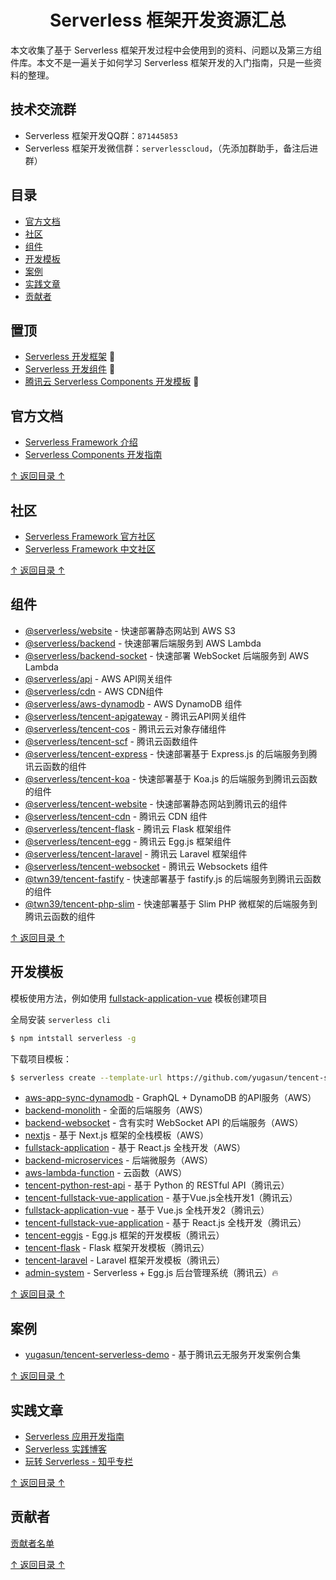 <h1 align="center">Serverless 框架开发资源汇总</h1>

本文收集了基于 Serverless 框架开发过程中会使用到的资料、问题以及第三方组件库。本文不是一遍关于如何学习 Serverless 框架开发的入门指南，只是一些资料的整理。

## 技术交流群

- Serverless 框架开发QQ群：`871445853`
- Serverless 框架开发微信群：`serverlesscloud`，（先添加群助手，备注后进群）

## 目录

- [官方文档](#官方文档)
- [社区](#社区)
- [组件](#组件)
- [开发模板](#开发模板)
- [案例](#案例)
- [实践文章](#实践文章)
- [贡献者](#贡献者)

## 置顶

- [Serverless 开发框架](https://github.com/serverless/serverless) 💯
- [Serverless 开发组件](https://github.com/serverless/components) 💯
- [腾讯云 Serverless Components 开发模板](https://github.com/yugasun/serverless-component-template) 💯

## 官方文档

- [Serverless Framework 介绍](https://serverless.com/framework/docs/)
- [Serverless Components 开发指南](https://serverless.com/blog/what-are-serverless-components-how-use/)

[↑ 返回目录 ↑](#目录)

## 社区

- [Serverless Framework 官方社区](https://serverless.com/blog/)
- [Serverless Framework 中文社区](https://serverlesscloud.cn)

[↑ 返回目录 ↑](#目录)

## 组件

- [@serverless/website](https://github.com/serverless-components/website) - 快速部署静态网站到 AWS S3
- [@serverless/backend](https://github.com/serverless-components/backend) - 快速部署后端服务到 AWS Lambda
- [@serverless/backend-socket](https://github.com/serverless-components/backend-socket) - 快速部署 WebSocket 后端服务到 AWS Lambda
- [@serverless/api](https://github.com/serverless-components/api) - AWS API网关组件
- [@serverless/cdn](https://github.com/serverless-components/cdn) - AWS CDN组件
- [@serverless/aws-dynamodb](https://github.com/serverless-components/aws-dynamodb) - AWS DynamoDB 组件
- [@serverless/tencent-apigateway](https://github.com/serverless-components/tencent-apigateway) - 腾讯云API网关组件
- [@serverless/tencent-cos](https://github.com/serverless-components/tencent-cos) - 腾讯云云对象存储组件
- [@serverless/tencent-scf](https://github.com/serverless-components/tencent-scf) - 腾讯云函数组件
- [@serverless/tencent-express](https://github.com/serverless-components/tencent-express) - 快速部署基于 Express.js 的后端服务到腾讯云函数的组件
- [@serverless/tencent-koa](https://github.com/serverless-components/tencent-koa) - 快速部署基于 Koa.js 的后端服务到腾讯云函数的组件
- [@serverless/tencent-website](https://github.com/serverless-components/tencent-website) - 快速部署静态网站到腾讯云的组件
- [@serverless/tencent-cdn](https://github.com/serverless-components/tencent-cdn) - 腾讯云 CDN 组件
- [@serverless/tencent-flask](https://github.com/serverless-components/tencent-flask) - 腾讯云 Flask 框架组件
- [@serverless/tencent-egg](https://github.com/serverless-components/tencent-egg) - 腾讯云 Egg.js 框架组件
- [@serverless/tencent-laravel](https://github.com/serverless-components/tencent-laravel) - 腾讯云 Laravel 框架组件
- [@serverless/tencent-websocket](https://github.com/serverless-components/tencent-websocket) - 腾讯云 Websockets 组件
- [@twn39/tencent-fastify](https://github.com/twn39/tencent-fastify) - 快速部署基于 fastify.js 的后端服务到腾讯云函数的组件
- [@twn39/tencent-php-slim](https://github.com/twn39/tencent-php-slim) - 快速部署基于 Slim PHP 微框架的后端服务到腾讯云函数的组件

[↑ 返回目录 ↑](#目录)


## 开发模板

模板使用方法，例如使用 [fullstack-application-vue](https://github.com/yugasun/tencent-serverless-demo/tree/master/fullstack-application-vue) 模板创建项目

全局安装 `serverless cli`

```bash
$ npm intstall serverless -g
```

下载项目模板：

```bash
$ serverless create --template-url https://github.com/yugasun/tencent-serverless-demo/tree/master/fullstack-application-vue
```

- [aws-app-sync-dynamodb](https://github.com/serverless/components/tree/master/templates/aws-app-sync-dynamodb) - GraphQL + DynamoDB 的API服务（AWS）
- [backend-monolith](https://github.com/serverless/components/tree/master/templates/backend-monolith) - 全面的后端服务（AWS）
- [backend-websocket](https://github.com/serverless/components/tree/master/templates/backend-websocket) - 含有实时 WebSocket API 的后端服务（AWS）
- [nextjs](https://github.com/serverless/components/tree/master/templates/website) - 基于 Next.js 框架的全栈模板（AWS）
- [fullstack-application](https://github.com/serverless/components/tree/master/templates/fullstack-application) - 基于 React.js 全栈开发（AWS）
- [backend-microservices](https://github.com/serverless/components/tree/master/templates/backend-microservices) - 后端微服务（AWS）
- [aws-lambda-function](https://github.com/serverless/components/tree/master/templates/aws-lambda-function) - 云函数（AWS）
- [tencent-python-rest-api](https://github.com/serverless/components/tree/master/templates/tencent-python-rest-api) - 基于 Python 的 RESTful API（腾讯云）
- [tencent-fullstack-vue-application](https://github.com/serverless/components/tree/master/templates/tencent-fullstack-vue-application) - 基于Vue.js全栈开发1（腾讯云）
- [fullstack-application-vue](https://github.com/yugasun/tencent-serverless-demo/tree/master/fullstack-application-vue) - 基于 Vue.js 全栈开发2（腾讯云）
- [tencent-fullstack-vue-application](https://github.com/serverless/components/tree/master/templates/tencent-fullstack-vue-application) - 基于 React.js 全栈开发（腾讯云）
- [tencent-eggjs](https://github.com/serverless/components/tree/master/templates/tencent-eggjs) - Egg.js 框架的开发模板（腾讯云）
- [tencent-flask](https://github.com/serverless/components/tree/master/templates/tencent-flask) - Flask 框架开发模板（腾讯云）
- [tencent-laravel](https://github.com/serverless/components/tree/master/templates/tencent-laravel) - Laravel 框架开发模板（腾讯云）
- [admin-system](https://github.com/yugasun/tencent-serverless-demo/tree/master/fullstack-application-vue) - Serverless + Egg.js 后台管理系统（腾讯云）🔥

[↑ 返回目录 ↑](#目录)

## 案例

- [yugasun/tencent-serverless-demo](https://github.com/yugasun/tencent-serverless-demo) - 基于腾讯云无服务开发案例合集

[↑ 返回目录 ↑](#目录)

## 实践文章

- [Serverless 应用开发指南](https://serverless.ink/)
- [Serverless 实践博客](https://yugasun.com/)
- [玩转 Serverless - 知乎专栏](https://zhuanlan.zhihu.com/ServerlessGo)

[↑ 返回目录 ↑](#目录)

## 贡献者

[贡献者名单](https://github.com/yugasun/awesome-serverless-framework/graphs/contributors)

[↑ 返回目录 ↑](#目录)
